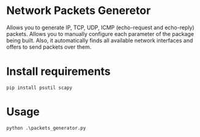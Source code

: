 # Network Packets Generetor

Allows you to generate IP, TCP, UDP, ICMP (echo-request and echo-reply) packets. Allows you to manually configure each parameter of the package being built. Also, it automatically finds all available network interfaces and offers to send packets over them.

# Install requirements

```
pip install psutil scapy
```

# Usage

```
python .\packets_generator.py
```